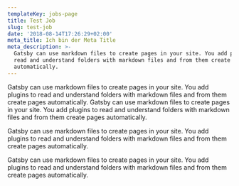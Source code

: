 ```yaml
---
templateKey: jobs-page
title: Test Job
slug: test-job
date: '2018-08-14T17:26:29+02:00'
meta_title: Ich bin der Meta Title
meta_description: >-
  Gatsby can use markdown files to create pages in your site. You add plugins to
  read and understand folders with markdown files and from them create pages
  automatically.
---
```

Gatsby can use markdown files to create pages in your site. You add plugins to read and understand folders with markdown files and from them create pages automatically. Gatsby can use markdown files to create pages in your site. You add plugins to read and understand folders with markdown files and from them create pages automatically.

Gatsby can use markdown files to create pages in your site. You add plugins to read and understand folders with markdown files and from them create pages automatically.

Gatsby can use markdown files to create pages in your site. You add plugins to read and understand folders with markdown files and from them create pages automatically.
